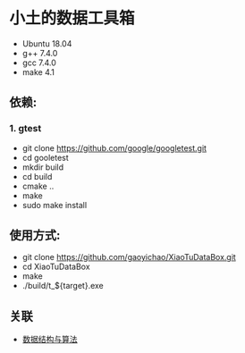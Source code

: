 # 小土的数据工具箱

* Ubuntu 18.04
* g++ 7.4.0
* gcc 7.4.0
* make 4.1

## 依赖:

### 1. gtest
* git clone https://github.com/google/googletest.git
* cd gooletest
* mkdir build
* cd build
* cmake ..
* make
* sudo make install

## 使用方式:
* git clone https://github.com/gaoyichao/XiaoTuDataBox.git
* cd XiaoTuDataBox
* make
* ./build/t_${target}.exe

## 关联
* [数据结构与算法](http://gaoyichao.com/Xiaotu/?book=data_and_algorithm&title=index)
